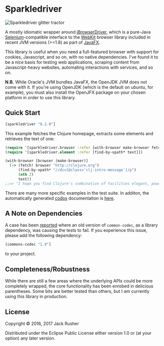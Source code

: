 # Sparkledriver

![Sparkledriver glitter tractor](https://raw.githubusercontent.com/jackrusher/sparkledriver/master/assets/SparkleDriver.jpg)

A mostly idiomatic wrapper
around
[jBrowserDriver](https://github.com/MachinePublishers/jBrowserDriver),
which is a pure-Java [Selenium](http://seleniumhq.org/)-compatible
interface to the [WebKit](https://webkit.org) browser library included
in recent JVM versions (>=1.8) as part
of
[JavaFX](http://docs.oracle.com/javase/8/javafx/get-started-tutorial/jfx-overview.htm#JFXST784).

This library is useful when you need a full-featured browser with
support for cookies, Javascript, and so on, with no native
dependencies. I've found it to be a nice basis for testing web
applications, scraping content from Javascript-heavy websites,
automating interactions with services, and so on.

**N.B.** While Oracle's JVM bundles JavaFX, the OpenJDK JVM does not
come with it. If you're using OpenJDK (which is the default on
_ubuntu_, for example), you must also install the OpenJFX package on
your chosen platform in order to use this library.

## Quick Start

``` clojure
[sparkledriver "0.2.0"]
```

This example fetches the Clojure homepage, extracts some elements and
retrieves the text of one:

``` clojure
(require '[sparkledriver.browser :refer [with-browser make-browser fetch!]])
(require '[sparkledriver.element :refer [find-by-xpath* text]])

(with-browser [browser (make-browser)]
  (-> (fetch! browser "http://clojure.org")
      (find-by-xpath* "//div[@class='clj-intro-message']/p")
      (nth 2)
      text))
;;=> "I hope you find Clojure's combination of facilities elegant, powerful, practical and fun to use."
```

There are many more specific examples in the test suite. In additon,
the automatically
generated [codox](https://github.com/weavejester/codox) documentation
is [here](https://jackrusher.github.io/sparkledriver/).

## A Note on Dependencies

A case has
been [reported](https://github.com/jackrusher/sparkledriver/issues/5)
where an old version of `common-codec`, as a library dependency, was
causing the tests to fail. If you experience this issue, please add
the following dependency:

```clj
[commons-codec "1.9"]
```

to your project.

## Completeness/Robustness

While there are still a few areas where the underlying APIs could be
more completely wrapped, the core functionality has been enrobed in
delicious parentheses. Some bits are better tested than others, but I
*am* currently using this library in production.

## License

Copyright © 2016, 2017 Jack Rusher

Distributed under the Eclipse Public License either version 1.0 or (at
your option) any later version.
